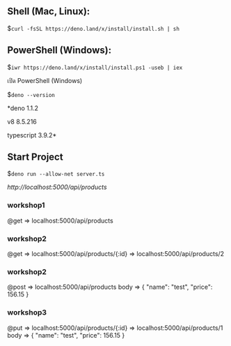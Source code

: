 ## Shell (Mac, Linux):

$`curl -fsSL https://deno.land/x/install/install.sh | sh`

## PowerShell (Windows):

$`iwr https://deno.land/x/install/install.ps1 -useb | iex`

เปิด PowerShell (Windows)

$`deno --version`

*deno 1.1.2

v8 8.5.216

typescript 3.9.2*


## Start Project

$`deno run --allow-net server.ts`

*http://localhost:5000/api/products*


### workshop1 
@get => localhost:5000/api/products

### workshop2
@get => localhost:5000/api/products/{:id} => localhost:5000/api/products/2

### workshop2
@post => localhost:5000/api/products
body => {
    "name": "test",
    "price": 156.15
}

### workshop3
@put => localhost:5000/api/products/{:id} => localhost:5000/api/products/1
body => {
    "name": "test",
    "price": 156.15
}
